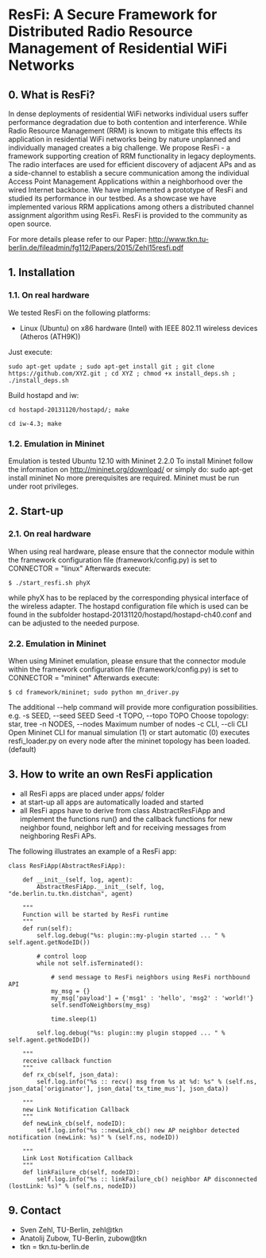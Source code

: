 # ResFi: A Secure Framework for Distributed Radio Resource Management of Residential WiFi Networks 

## 0. What is ResFi?
In dense deployments of residential WiFi networks individual users suffer performance degradation due to both contention and interference.
While Radio Resource Management (RRM) is known to mitigate this effects its application in residential WiFi networks being by nature unplanned 
and individually managed creates a big challenge.
We propose ResFi - a framework supporting creation of RRM functionality in legacy deployments.
The radio interfaces are used for efficient discovery of adjacent APs and as a side-channel to establish a secure communication among the 
individual Access Point Management Applications within a neighborhood over the wired Internet backbone.
We have implemented a prototype of ResFi and studied its performance in our testbed.
As a showcase we have implemented various RRM applications among others a distributed channel assignment algorithm using ResFi.
ResFi is provided to the community as open source.

For more details please refer to our Paper:
<http://www.tkn.tu-berlin.de/fileadmin/fg112/Papers/2015/Zehl15resfi.pdf>

## 1. Installation

### 1.1. On real hardware

We tested ResFi on the following platforms:
* Linux (Ubuntu) on x86 hardware (Intel) with IEEE 802.11 wireless devices (Atheros (ATH9K))

Just execute:
```
sudo apt-get update ; sudo apt-get install git ; git clone https://github.com/XYZ.git ; cd XYZ ; chmod +x install_deps.sh ; ./install_deps.sh
```

Build hostapd and iw:

```
cd hostapd-20131120/hostapd/; make
```
```
cd iw-4.3; make
```

### 1.2. Emulation in Mininet

Emulation is tested Ubuntu 12.10 with Mininet 2.2.0
To install Mininet follow the information on http://mininet.org/download/ or simply do: sudo apt-get install mininet
No more prerequisites are required. Mininet must be run under root privileges.

## 2. Start-up

### 2.1. On real hardware

When using real hardware, please ensure that the connector module within the framework configuration file (framework/config.py) is set to CONNECTOR = "linux"
Afterwards execute:
```
$ ./start_resfi.sh phyX
```
while phyX has to be replaced by the corresponding physical interface of the wireless adapter.
The hostapd configuration file which is used can be found in the subfolder hostapd-20131120/hostapd/hostapd-ch40.conf and can be adjusted to the needed purpose.

### 2.2. Emulation in Mininet

When using Mininet emulation, please ensure that the connector module within the framework configuration file (framework/config.py) is set to CONNECTOR = "mininet"
Afterwards execute:
```
$ cd framework/mininet; sudo python mn_driver.py
```
The additional --help command will provide more configuration possibilities.
e.g.
-s SEED, --seed SEED    Seed
-t TOPO, --topo TOPO    Choose topology: star, tree
-n NODES, --nodes       Maximum number of nodes
-c CLI, --cli CLI       Open Mininet CLI for manual simulation
                            (1) or start automatic
                            (0) executes resfi_loader.py on every node after the mininet topology has been loaded. (default)



## 3. How to write an own ResFi application

* all ResFi apps are placed under apps/ folder
* at start-up all apps are automatically loaded and started
* all ResFi apps have to derive from class AbstractResFiApp and implement the functions run() and the callback functions for new neighbor found, neighbor left and for receiving messages from neighboring ResFi APs.

The following illustrates an example of a ResFi app:
```
class ResFiApp(AbstractResFiApp):

    def __init__(self, log, agent):
        AbstractResFiApp.__init__(self, log, "de.berlin.tu.tkn.distchan", agent)

    """
    Function will be started by ResFi runtime
    """
    def run(self):
        self.log.debug("%s: plugin::my-plugin started ... " % self.agent.getNodeID())

        # control loop
        while not self.isTerminated():

            # send message to ResFi neighbors using ResFi northbound API
            my_msg = {}
            my_msg['payload'] = {'msg1' : 'hello', 'msg2' : 'world!'}
            self.sendToNeighbors(my_msg)

            time.sleep(1)

        self.log.debug("%s: plugin::my plugin stopped ... " % self.agent.getNodeID())

    """
    receive callback function
    """
    def rx_cb(self, json_data):
        self.log.info("%s :: recv() msg from %s at %d: %s" % (self.ns, json_data['originator'], json_data['tx_time_mus'], json_data))

    """
    new Link Notification Callback
    """
    def newLink_cb(self, nodeID):
        self.log.info("%s ::newLink_cb() new AP neighbor detected notification (newLink: %s)" % (self.ns, nodeID))

    """
    Link Lost Notification Callback
    """
    def linkFailure_cb(self, nodeID):
        self.log.info("%s :: linkFailure_cb() neighbor AP disconnected (lostLink: %s)" % (self.ns, nodeID))
```

## 9. Contact
* Sven Zehl, TU-Berlin, zehl@tkn
* Anatolij Zubow, TU-Berlin, zubow@tkn
* tkn = tkn.tu-berlin.de
